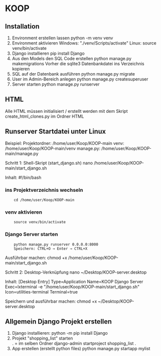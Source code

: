 # KOOP

## Installation

1. Environment erstellen lassen
        python -m venv venv  
2. Environment aktivieren
           Windows: "./venv/Scripts/activate"
           Linux: source venv/bin/activate
4. Django installieren
        pip install Django
5. Aus den Models den SQL Code erstellen
   python manage.py makemigrations
   Vorher die sqlite3 Datenbankdatei ins Verzeichnis kopieren        
7. SQL auf der Datenbank ausführen
        python manage.py migrate
8. User im Admin-Bereich anlegen
        python manage.py createsuperuser
9. Server starten
        python manage.py runserver


## HTML

Alle HTML müssen initialisiert / erstellt werden mit dem Skript create_html_clones.py im Ordner HTML

## Runserver Startdatei unter Linux

Beispiel:
Projektordner: /home/user/Koop/KOOP-main
venv: /home/user/Koop/KOOP-main/venv
manage.py: /home/user/Koop/KOOP-main/manage.py

Schritt 1: Shell-Skript (start_django.sh)
nano /home/user/Koop/KOOP-main/start_django.sh

Inhalt:
        #!/bin/bash

### ins Projektverzeichnis wechseln
        cd /home/user/Koop/KOOP-main

### venv aktivieren
        source venv/bin/activate

### Django Server starten
        python manage.py runserver 0.0.0.0:8000
        Speichern: CTRL+O → Enter → CTRL+X

Ausführbar machen:
        chmod +x /home/user/Koop/KOOP-main/start_django.sh

Schritt 2: Desktop-Verknüpfung
        nano ~/Desktop/KOOP-server.desktop

Inhalt:
        [Desktop Entry]
        Type=Application
        Name=KOOP Django Server
        Exec=lxterminal -e "/home/user/Koop/KOOP-main/start_django.sh"
        Icon=utilities-terminal
        Terminal=true

Speichern und ausführbar machen:
        chmod +x ~/Desktop/KOOP-server.desktop

## Allgemein Django Projekt erstellen

1. Django installieren:             python -m pip install Django
2. Projekt "shopping_list" starten  
        . = im selben Ordner
        django-admin startproject shopping_list .
3. App erstellen (erstellt python files)
        python manage.py startapp mylist
